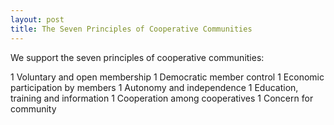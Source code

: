 ```yaml
---
layout: post
title: The Seven Principles of Cooperative Communities
---
```


We support the seven principles of cooperative communities:

1 Voluntary and open membership
1 Democratic member control
1 Economic participation by members
1 Autonomy and independence
1 Education, training and information
1 Cooperation among cooperatives
1 Concern for community
